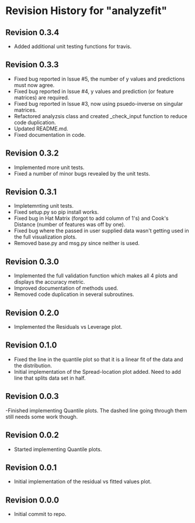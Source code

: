 # Revision History for "analyzefit"

## Revision 0.3.4
- Added additional unit testing functions for travis.

## Revision 0.3.3
- Fixed bug reported in Issue #5, the number of y values and predictions must now agree.
- Fixed bug reported in Issue #4, y values and prediction (or feature matrices) are required.
- Fixed bug reported in Issue #3, now using psuedo-inverse on singular matrices.
- Refactored analyzsis class and created _check_input function to reduce code duplication.
- Updated README.md.
- Fixed documentation in code.

## Revision 0.3.2
- Implemented more unit tests.
- Fixed a number of minor bugs revealed by the unit tests.

## Revision 0.3.1
- Impletemnting unit tests.
- Fixed setup.py so pip install works.
- Fixed bug in Hat Matrix (forgot to add column of 1's) and Cook's
  Distance (number of features was off by one).
- Fixed bug where the passed in user supplied data wasn't getting used
  in the full visualization plots.
- Removed base.py and msg.py since neither is used.

## Revision 0.3.0
- Implemented the full validation function which makes all 4 plots and
  displays the accuracy metric.
- Improved documentation of methods used.
- Removed code duplication in several subroutines.

## Revision 0.2.0
- Implemented the Residuals vs Leverage plot.

## Revision 0.1.0
- Fixed the line in the quantile plot so that it is a linear fit of
  the data and the distribution.
- Initial implementation of the Spread-location plot added. Need to
  add line that splits data set in half.

## Revision 0.0.3
-Finished implementing Quantile plots. The dashed line going through
 them still needs some work though.

## Revision 0.0.2
- Started implementing Quantile plots.

## Revision 0.0.1
- Initial implementation of the residual vs fitted values plot.

## Revision 0.0.0

- Initial commit to repo.
